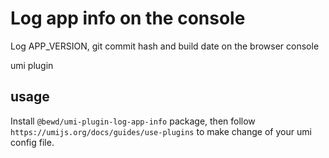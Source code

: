 # Log app info on the console

Log APP_VERSION, git commit hash and build date on the browser console

umi plugin

## usage

Install `@bewd/umi-plugin-log-app-info` package, then follow `https://umijs.org/docs/guides/use-plugins` to make change of your umi config file.
